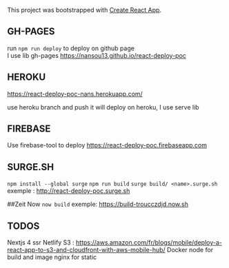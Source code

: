 This project was bootstrapped with [Create React App](https://github.com/facebook/create-react-app).

## GH-PAGES

run `npm run deploy` to deploy on github page<br/>
I use lib gh-pages
https://nansou13.github.io/react-deploy-poc

## HEROKU

https://react-deploy-poc-nans.herokuapp.com/

use heroku branch and push it will deploy on heroku, I use serve lib

## FIREBASE

Use firebase-tool to deploy
https://react-deploy-poc.firebaseapp.com

## SURGE.SH

`npm install --global surge`
`npm run build`
`surge build/ <name>.surge.sh`
exemple : http://react-deploy-poc.surge.sh


##Zeit Now
`now build`
exemple: https://build-troucczdjd.now.sh

## TODOS 
Nextjs 4 ssr
Netlify
S3 : https://aws.amazon.com/fr/blogs/mobile/deploy-a-react-app-to-s3-and-cloudfront-with-aws-mobile-hub/
Docker node for build and image nginx for static 